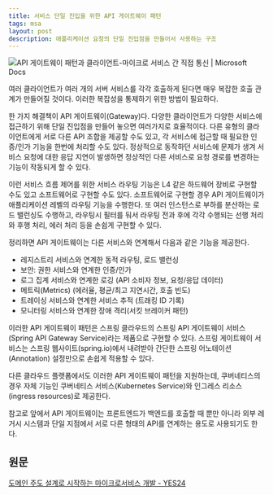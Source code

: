 ```yaml
---
title: 서비스 단일 진입을 위한 API 게이트웨이 패턴
tags: msa
layout: post
description: 애플리케이션 요청의 단일 진입점을 만들어서 사용하는 구조
---
```


![API 게이트웨이 패턴과 클라이언트-마이크로 서비스 간 직접 통신 | Microsoft Docs](https://docs.microsoft.com/ko-kr/dotnet/architecture/microservices/architect-microservice-container-applications/media/direct-client-to-microservice-communication-versus-the-api-gateway-pattern/custom-service-api-gateway.png)

여러 클라이언트가 여러 개의 서버 서비스를 각각 호출하게 된다면 매우 복잡한 호출 관계가 만들어질 것이다. 이러한 복잡성을 통제하기 위한 방법이 필요하다.

한 가지 해결책이 API 게이트웨이(Gateway)다. 다양한 클라이언트가 다양한 서비스에 접근하기 위해 단일 진입점을 만들어 놓으면 여러가지로 효율적이다. 다른 유형의 클라이언트에게 서로 다른 API 조합을 제공할 수도 있고, 각 서비스에 접근할 때 필요한 인증/인가 기능을 한번에 처리할 수도 있다. 정상적으로 동작하던 서비스에 문제가 생겨 서비스 요청에 대한 응답 지연이 발생하면 정상적인 다른 서비스로 요청 경로를 변경하는 기능이 작동되게 할 수 있다.

이런 서비스 흐름 제어를 위한 서비스 라우팅 기능은 L4 같은 하드웨어 장비로 구현할 수도 있고 소프트웨어로 구현할 수도 있다. 소프트웨어로 구현할 경우 API 게이트웨이가 애플리케이션 레벨의 라우팅 기능을 수행한다. 또 여러 인스턴스로 부하를 분산하는 로드 밸런싱도 수행하고, 라우팅시 필터를 둬서 라우팅 전과 후에 각각 수행되는 선행 처리와 후행 처리, 에러 처리 등을 손쉽게 구현할 수 있다.

정리하면 API 게이트웨이는 다른 서비스와 연계해서 다음과 같은 기능을 제공한다.

- 레지스트리 서비스와 연계한 동적 라우팅, 로드 밸런싱
- 보안: 권한 서비스와 연계한 인증/인가
- 로그 집계 서비스와 연계한 로깅 (API 소비자 정보, 요청/응답 데이터)
- 메트릭(Metrics) (에러율, 평균/최고 지연시간, 호출 빈도)
- 트레이싱 서비스와 연계한 서비스 추적 (트래킹 ID 기록)
- 모니터링 서비스와 연계한 장애 격리(서킷 브레이커 패턴)

이러한 API 게이트웨이 패턴은 스프링 클라우드의 스프링 API 게이트웨이 서비스(Spring API Gateway Service)라는 제품으로 구현할 수 있다. 스프링 게이트웨이 서비스는 스프링 웹사이트(spring.io)에서 내려받아 간단한 스프링 어노테이션(Annotation) 설정만으로 손쉽게 적용할 수 있다.

다른 클라우드 플랫폼에서도 이러한 API 게이트웨이 패턴을 지원하는데, 쿠버네티스의 경우 자체 기능인 쿠버네티스 서비스(Kubernetes Service)와 인그레스 리소스(ingress resources)로 제공한다.

참고로 앞에서 API 게이트웨이는  프론트엔드가 백엔드를 호출할 때 뿐만 아니라 외부 레거시 시스템과 단일 지점에서 서로 다른 형태의 API를 연계하는 용도로 사용되기도 한다.

## 원문

[도메인 주도 설계로 시작하는 마이크로서비스 개발 - YES24](http://www.yes24.com/Product/Goods/98880996)